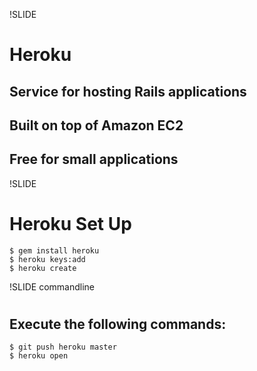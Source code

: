 !SLIDE 
# Heroku #
## Service for hosting Rails applications ##
## Built on top of Amazon EC2 ##
## Free for small applications ##

!SLIDE
# Heroku Set Up #
    $ gem install heroku
    $ heroku keys:add
    $ heroku create
    
!SLIDE commandline
# 
## Execute the following commands: ##
    $ git push heroku master 
    $ heroku open

